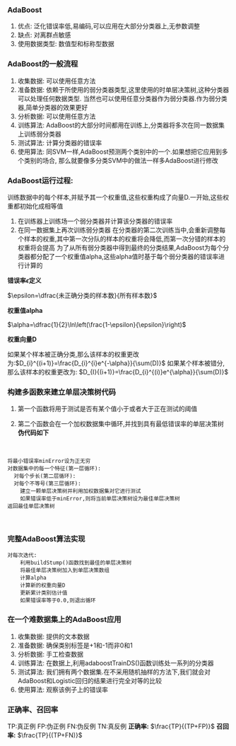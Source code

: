 ### AdaBoost
1. 优点: 泛化错误率低,易编码,可以应用在大部分分类器上,无参数调整
2. 缺点: 对离群点敏感
3. 使用数据类型: 数值型和标称型数据
### AdaBoost的一般流程
1. 收集数据: 可以使用任意方法
2. 准备数据: 依赖于所使用的弱分类器类型,这里使用的时单层决策树,这种分类器可以处理任何数据类型.
    当然也可以使用任意分类器作为弱分类器.作为弱分类器,简单分类器的效果更好
3. 分析数据: 可以使用任意方法
4. 训练算法: AdaBoost的大部分时间都用在训练上,分类器将多次在同一数据集上训练弱分类器
5. 测试算法: 计算分类器的错误率
6. 使用算法: 同SVM一样,AdaBoost预测两个类别中的一个.如果想把它应用到多个类别的场合,
    那么就要像多分类SVM中的做法一样多AdaBoost进行修改
### AdaBoost运行过程:
训练数据中的每个样本,并赋予其一个权重值,这些权重构成了向量D.一开始,这些权重都初始化成相等值
1. 在训练器上训练场一个弱分类器并计算该分类器的错误率
2. 在同一数据集上再次训练弱分类器
  在分类器的第二次训练当中,会重新调整每个样本的权重,其中第一次分队的样本的权重将会降低,而第一次分错的样本的权重将会提高
  为了从所有弱分类器中得到最终的分类结果,AdaBoost为每个分类器都分配了一个权重值alpha,这些alpha值时基于每个弱分类器的错误率进行计算的

**错误率$\epsilon$定义**

$\epsilon=\dfrac{未正确分类的样本数}{所有样本数}$

**权重值alpha**

$\alpha=\dfrac{1}{2}\ln\left(\frac{1-\epsilon}{\epsilon}\right)$

**权重向量D**

如果某个样本被正确分类,那么该样本的权重更改为:$D_{i}^{(i+1)}=\frac{D_{i}^{i}e^{-\alpha}}{\sum(D)}$
如果某个样本被错分,那么该样本的权重更改为: $D_{I}{(i+1)}=\frac{D_{i}^{(i)}e^{\alpha}}{\sum(D)}$

### 构建多函数来建立单层决策树代码
1. 第一个函数将用于测试是否有某个值小于或者大于正在测试的阈值

2. 第二个函数会在一个加权数据集中循环,并找到具有最低错误率的单层决策树
  **伪代码如下**

  ​

  	将最小错误率minError设为正无穷
  	对数据集中的每一个特征(第一层循环):
  	  对每个步长(第二层循环):
  	  对每个不等号(第三层循环):
  	    建立一颗单层决策树并利用加权数据集对它进行测试
  	    如果错误率低于minError,则将当前单层决策树设为最佳单层决策树
  	返回最佳单层决策树
  ​
### 完整AdaBoost算法实现

	对每次迭代:
		利用buildStump()函数找到最佳的单层决策树
		将最佳单层决策树加入到单层决策数组
		计算alpha
		计算新的权重向量D
		更新累计类别估计值
		如果错误率等于0.0,则退出循环

### 在一个难数据集上的AdaBoost应用
1. 收集数据: 提供的文本数据
2. 准备数据: 确保类别标签是+1和-1而非0和1
3. 分析数据: 手工检查数据
4. 训练算法: 在数据上,利用adaboostTrainDS()函数训练处一系列的分类器
5. 测试算法: 我们拥有两个数据集.在不采用随机抽样的方法下,我们就会对AdaBoost和Logistic回归的结果进行完全对等的比较
6. 使用算法: 观察该例子上的错误率
### 正确率、召回率
TP:真正例
FP:伪正例
FN:伪反例
TN:真反例
**正确率:** $\frac{TP}{(TP+FP)}$
**召回率:**	$\frac{TP}{(TP+FN)}$

